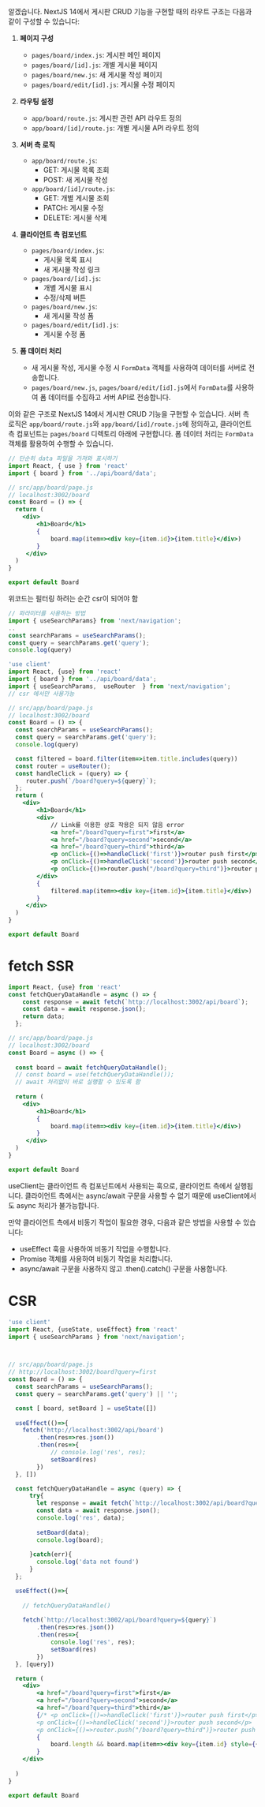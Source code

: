 알겠습니다. NextJS 14에서 게시판 CRUD 기능을 구현할 때의 라우트 구조는 다음과 같이 구성할 수 있습니다:

1. **페이지 구성**
   - `pages/board/index.js`: 게시판 메인 페이지
   - `pages/board/[id].js`: 개별 게시물 페이지
   - `pages/board/new.js`: 새 게시물 작성 페이지
   - `pages/board/edit/[id].js`: 게시물 수정 페이지

2. **라우팅 설정**
   - `app/board/route.js`: 게시판 관련 API 라우트 정의
   - `app/board/[id]/route.js`: 개별 게시물 API 라우트 정의

3. **서버 측 로직**
   - `app/board/route.js`:
     - GET: 게시물 목록 조회
     - POST: 새 게시물 작성
   - `app/board/[id]/route.js`:
     - GET: 개별 게시물 조회
     - PATCH: 게시물 수정
     - DELETE: 게시물 삭제

4. **클라이언트 측 컴포넌트**
   - `pages/board/index.js`:
     - 게시물 목록 표시
     - 새 게시물 작성 링크
   - `pages/board/[id].js`:
     - 개별 게시물 표시
     - 수정/삭제 버튼
   - `pages/board/new.js`:
     - 새 게시물 작성 폼
   - `pages/board/edit/[id].js`:
     - 게시물 수정 폼

5. **폼 데이터 처리**
   - 새 게시물 작성, 게시물 수정 시 `FormData` 객체를 사용하여 데이터를 서버로 전송합니다.
   - `pages/board/new.js`, `pages/board/edit/[id].js`에서 `FormData`를 사용하여 폼 데이터를 수집하고 서버 API로 전송합니다.

이와 같은 구조로 NextJS 14에서 게시판 CRUD 기능을 구현할 수 있습니다. 서버 측 로직은 `app/board/route.js`와 `app/board/[id]/route.js`에 정의하고, 클라이언트 측 컴포넌트는 `pages/board` 디렉토리 아래에 구현합니다. 폼 데이터 처리는 `FormData` 객체를 활용하여 수행할 수 있습니다. 
 

```jsx
// 단순히 data 파일을 가져와 표시하기 
import React, { use } from 'react' 
import { board } from '../api/board/data';

// src/app/board/page.js
// localhost:3002/board 
const Board = () => { 
  return (
    <div>
        <h1>Board</h1>
        {
            board.map(item=><div key={item.id}>{item.title}</div>)
        }
     </div>
  )
}

export default Board

```

위코드는 필터링 하려는 순간 csr이 되어야 함 

```jsx
// 파라미터를 사용하는 방법
import { useSearchParams} from 'next/navigation';
..
const searchParams = useSearchParams();
const query = searchParams.get('query');
console.log(query)
```

```jsx
'use client'
import React, {use} from 'react'
import { board } from '../api/board/data';
import { useSearchParams,  useRouter  } from 'next/navigation';
// csr 에서만 사용가능 

// src/app/board/page.js
// localhost:3002/board 
const Board = () => {
  const searchParams = useSearchParams();
  const query = searchParams.get('query');
  console.log(query)

  const filtered = board.filter(item=>item.title.includes(query)) 
  const router = useRouter();
  const handleClick = (query) => {
     router.push(`/board?query=${query}`);
  };
  return (
    <div>
        <h1>Board</h1>
        <div>
            // Link를 이용한 상호 작용은 되지 않음 error
            <a href="/board?query=first">first</a>
            <a href="/board?query=second">second</a>
            <a href="/board?query=third">third</a>  
            <p onClick={()=>handleClick('first')}>router push first</p>  
            <p onClick={()=>handleClick('second')}>router push second</p>   
            <p onClick={()=>router.push("/board?query=third")}>router push third</p>  
        </div>
        {
            filtered.map(item=><div key={item.id}>{item.title}</div>)
        }
     </div>
  ) 
}

export default Board 
```

# fetch SSR

```jsx 
import React, {use} from 'react' 
const fetchQueryDataHandle = async () => { 
    const response = await fetch(`http://localhost:3002/api/board`);
    const data = await response.json();
    return data;
  };

// src/app/board/page.js
// localhost:3002/board 
const Board = async () => {
  
  const board = await fetchQueryDataHandle();
  // const board = use(fetchQueryDataHandle());
  // await 처리없이 바로 실행할 수 있도록 함 
   
  return (
    <div>
        <h1>Board</h1>
        {
            board.map(item=><div key={item.id}>{item.title}</div>)
        }
     </div>
  ) 
}

export default Board 
```

useClient는 클라이언트 측 컴포넌트에서 사용되는 훅으로, 클라이언트 측에서 실행됩니다. 클라이언트 측에서는 async/await 구문을 사용할 수 없기 때문에 useClient에서도 async 처리가 불가능합니다.

만약 클라이언트 측에서 비동기 작업이 필요한 경우, 다음과 같은 방법을 사용할 수 있습니다:

- useEffect 훅을 사용하여 비동기 작업을 수행합니다.
- Promise 객체를 사용하여 비동기 작업을 처리합니다.
- async/await 구문을 사용하지 않고 .then().catch() 구문을 사용합니다.


# CSR

```jsx
'use client'
import React, {useState, useEffect} from 'react' 
import { useSearchParams } from 'next/navigation';



// src/app/board/page.js
// http://localhost:3002/board?query=first
const Board = () => {
  const searchParams = useSearchParams(); 
  const query = searchParams.get('query') || '';

  const [ board, setBoard ] = useState([])
  
  useEffect(()=>{
    fetch('http://localhost:3002/api/board')
        .then(res=>res.json())
        .then(res=>{
            // console.log('res', res); 
            setBoard(res)
        })
  }, []) 

  const fetchQueryDataHandle = async (query) => { 
      try{
        let response = await fetch(`http://localhost:3002/api/board?query=${query}`);
        const data = await response.json();
        console.log('res', data); 
                
        setBoard(data);
        console.log(board);
  
      }catch(err){
        console.log('data not found')
      }
  };

  useEffect(()=>{
    
    // fetchQueryDataHandle()
     
    fetch(`http://localhost:3002/api/board?query=${query}`)
        .then(res=>res.json())
        .then(res=>{
            console.log('res', res); 
            setBoard(res)
        })
  }, [query]) 

  return (
    <div>
        <a href="/board?query=first">first</a>
        <a href="/board?query=second">second</a>
        <a href="/board?query=third">third</a>  
        {/* <p onClick={()=>handleClick('first')}>router push first</p>  
        <p onClick={()=>handleClick('second')}>router push second</p>   
        <p onClick={()=>router.push("/board?query=third")}>router push third</p>   */}
        {
            board.length && board.map(item=><div key={item.id} style={{color:"red"}}>{item.title}</div>)
        } 
    </div>
    
  ) 
}

export default Board 
 ```